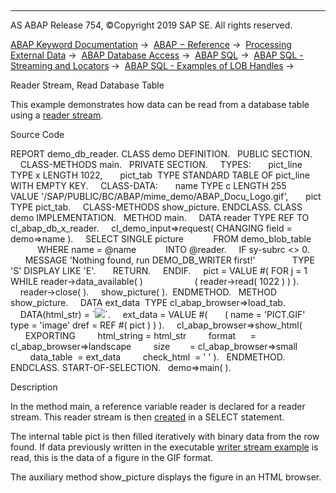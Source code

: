   

* * *

AS ABAP Release 754, ©Copyright 2019 SAP SE. All rights reserved.

[ABAP Keyword Documentation](javascript:call_link\('abenabap.htm'\)) →  [ABAP − Reference](javascript:call_link\('abenabap_reference.htm'\)) →  [Processing External Data](javascript:call_link\('abenabap_language_external_data.htm'\)) →  [ABAP Database Access](javascript:call_link\('abenabap_sql.htm'\)) →  [ABAP SQL](javascript:call_link\('abenopensql.htm'\)) →  [ABAP SQL - Streaming and Locators](javascript:call_link\('abenstreams_locators.htm'\)) →  [ABAP SQL - Examples of LOB Handles](javascript:call_link\('abenlobs_abexas.htm'\)) → 

Reader Stream, Read Database Table

This example demonstrates how data can be read from a database table using a [reader stream](javascript:call_link\('abenreader_stream_glosry.htm'\) "Glossary Entry").

Source Code

REPORT demo\_db\_reader.
CLASS demo DEFINITION.
  PUBLIC SECTION.
    CLASS-METHODS main.
  PRIVATE SECTION.
    TYPES:
      pict\_line TYPE x LENGTH 1022,
      pict\_tab  TYPE STANDARD TABLE OF pict\_line WITH EMPTY KEY.
    CLASS-DATA:
      name TYPE c LENGTH 255
           VALUE '/SAP/PUBLIC/BC/ABAP/mime\_demo/ABAP\_Docu\_Logo.gif',
      pict TYPE pict\_tab.
    CLASS-METHODS show\_picture.
ENDCLASS.
CLASS demo IMPLEMENTATION.
  METHOD main.
    DATA reader TYPE REF TO cl\_abap\_db\_x\_reader.
    cl\_demo\_input=>request( CHANGING field = demo=>name ).
    SELECT SINGLE picture
           FROM demo\_blob\_table
           WHERE name = @name
           INTO @reader.
    IF sy-subrc <> 0.
      MESSAGE 'Nothing found, run DEMO\_DB\_WRITER first!'
              TYPE 'S' DISPLAY LIKE 'E'.
      RETURN.
    ENDIF.
    pict = VALUE #( FOR j = 1 WHILE reader->data\_available( )
                    ( reader->read( 1022 ) ) ).
    reader->close( ).
    show\_picture( ).  ENDMETHOD.
  METHOD show\_picture.
    DATA ext\_data  TYPE cl\_abap\_browser=>load\_tab.
    DATA(html\_str) = \`<html><body><img src="PICT.GIF" ></body></html>\`.
    ext\_data = VALUE #(
      ( name = 'PICT.GIF' type = 'image' dref = REF #( pict ) ) ).
    cl\_abap\_browser=>show\_html(
      EXPORTING
        html\_string = html\_str
        format      = cl\_abap\_browser=>landscape
        size        = cl\_abap\_browser=>small
        data\_table  = ext\_data
        check\_html  = ' ' ).
  ENDMETHOD.
ENDCLASS.
START-OF-SELECTION.
  demo=>main( ).

Description

In the method main, a reference variable reader is declared for a reader stream. This reader stream is then [created](javascript:call_link\('abenselect_into_lob_handles.htm'\)) in a SELECT statement.

The internal table pict is then filled iteratively with binary data from the row found. If data previously written in the executable [writer stream example](javascript:call_link\('abendb_writer_abexa.htm'\)) is read, this is the data of a figure in the GIF format.

The auxiliary method show\_picture displays the figure in an HTML browser.